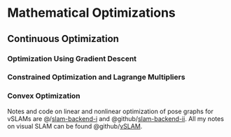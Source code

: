 # Mathematical Optimizations

## Continuous Optimization

### Optimization Using Gradient Descent

### Constrained Optimization and Lagrange Multipliers

### Convex Optimization


Notes and code on linear and nonlinear optimization of pose graphs for vSLAMs are @/[slam-backend-i](https://github.com/florist-notes/aicore_n/blob/main/notes/code/slam/optimization.MD) and @github/[slam-backend-ii](https://github.com/florist-notes/aicore_n/blob/main/notes/code/slam/optimization2.MD). All my notes on visual SLAM can be found @github/[vSLAM](https://github.com/florist-notes/aicore_n/blob/main/notes/code/slam/README.MD).